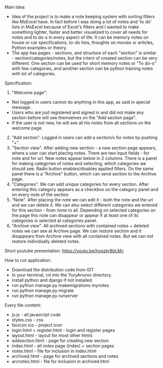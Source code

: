 Main idea:
- Idea of the project is to make a note keeping system with sorting filters like MsExcel have. In fact before I was doing a lot of notes and 'to do' lists in MsExcel because of Excel's filters and I wanted to make something lighter, faster and better visualized to cover all needs for notes and to do-s in every aspect of life. It can be memory notes on house or car specifications, to-do lists, thoughts on movies or articles, Python examples or theory.  
- The app has pages - sections, and structure of each "section" is similar - section/categories/notes, but the intent of created section can be very different. One section can be used for short memory notes or "To do-s" with few categories, and another section can be python training notes with lot of categories.


Specification: 
1. "Welcome page":
- Not logged in users cannot do anything in this app, as said in special message.  
- Users who are just registered and signed in and did not make any section before will see themselves on the "Add section page". 
- If the user is not new, he will see all his notes from all sections on the welcome page. 
2. "Add section". Logged in users can add a section/s for notes by pushing "+".  
3. "Section view". After adding new section - a new section page appears, where a user can start placing notes. There are two input fields - for note and for url. New notes appear below in 2 columns. There is a panel for making categories of notes and selecting, which categories we should see. Radio button enables/disables applied filters. On the same panel there is a "Archive" button, which can send section to the Archive page. 
4. "Categories". We can add unique categories for every section. After entering this category appears as a checkbox on the category panel and on every note of the section 
5. "Note". After placing the note we can edit it - both the note and the url and we can delete it. We can also select different categories we entered for this section - from none to all. Depending on selected categories on the page this note can disappear or appear if at least one of its categories is selected at categories panel. 
6. "Archive view". All archived sections with contained notes + deleted notes we can see at Archive page. We can restore section and it disappears from Archive view with all contained notes. But we can not restore individually deleted notes. 


Short youtube presentation:
https://youtu.be/hoqzkr8bLMc


How to run application: 
- Download the distribution code from GIT 
- In your terminal, cd into the YuryAnurov directory. 
- install python and django if not installed
- run python manage.py makemigrations mynotes 
- run python manage.py migrate 
- run python manage.py runserver 


Every file content: 
- js.js - all javascript code 
- styles.css - css 
- favicon.ico - project icon 
- login.html + register.html - login and register pages 
- layout.html - layout for most other htmls 
- addsection.html - page for creating new section 
- index.html - all notes page (index) + section pages 
- notes.html - file for inclusion in index.html 
- archived.html - page for archived sections and notes 
- arcnotes.html - file for inclusion in archived.html 

